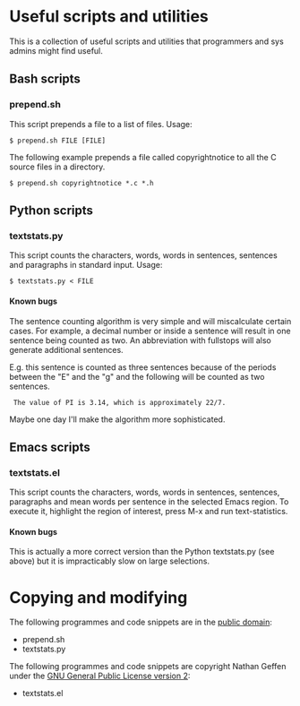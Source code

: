 # Useful scripts and utilities

This is a collection of useful scripts and utilities that programmers and sys admins might find useful.

## Bash scripts

### prepend.sh
  
This script prepends a file to a list of files. Usage: 
  
    $ prepend.sh FILE [FILE]
  
The following example prepends a file called copyrightnotice to all the C source files in a directory.
  
    $ prepend.sh copyrightnotice *.c *.h

## Python scripts

### textstats.py

This script counts the characters, words, words in sentences, sentences and paragraphs in standard input. Usage:

    $ textstats.py < FILE
    
#### Known bugs

The sentence counting algorithm is very simple and will miscalculate certain cases. For example, a decimal number or inside a sentence will result in one sentence being counted as two. An abbreviation with fullstops will also generate additional sentences. 

E.g. this sentence is counted as three sentences because of the periods between the "E" and the "g" and the following will be counted as two sentences.

     The value of PI is 3.14, which is approximately 22/7.

Maybe one day I'll make the algorithm more sophisticated.

## Emacs scripts 

### textstats.el

This script counts the characters, words, words in sentences, sentences, paragraphs and mean words per sentence in the selected Emacs region. To execute it, highlight the region of interest, press M-x and run text-statistics.

#### Known bugs

This is actually a more correct version than the Python textstats.py (see above) but it is impracticably slow on large selections.

# Copying and modifying

The following programmes and code snippets are in the [public domain](http://en.wikipedia.org/wiki/Public_Domain "Wikipedia public domain entry"):

- prepend.sh
- textstats.py

The following programmes and code snippets are copyright Nathan Geffen under the [GNU General Public License version 2](http://emacswiki.org/GPL "GPL ver 2"):

- textstats.el
